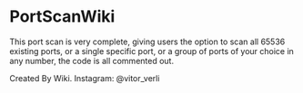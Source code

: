 # PortScanWiki
 This port scan is very complete, giving users the option to scan all 65536 existing ports, or a single specific port, 
or a group of ports of your choice in any number, the code is all commented out.

Created By Wiki. Instagram: @vitor_verli
